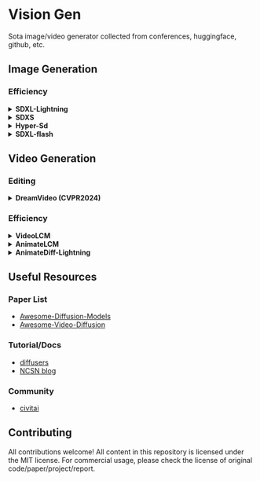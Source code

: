 # Vision Gen
Sota image/video generator collected from conferences, huggingface, github, etc.

## Image Generation
### Efficiency

<details>
  <summary><b>SDXL-Lightning</b></summary>

- [paper/report](https://arxiv.org/abs/2402.13929)
- [model](https://huggingface.co/ByteDance/SDXL-Lightning)
- [demo](https://huggingface.co/spaces/ByteDance/SDXL-Lightning)

</details>

<details>
  <summary><b>SDXS</b></summary>

- [project](https://idkiro.github.io/sdxs)
- [paper](https://arxiv.org/abs/2403.16627)
- [code](https://github.com/IDKiro/sdxs)
- [demo](https://huggingface.co/spaces/IDKiro/SDXS-512-DreamShaper)

</details>

<details>
  <summary><b>Hyper-Sd</b></summary>

- [project](https://hyper-sd.github.io/)
- [paper/report](https://arxiv.org/abs/2404.13686)
- [model](https://huggingface.co/ByteDance/Hyper-SD)
- [demo(t2i)](https://huggingface.co/spaces/ByteDance/Hyper-SDXL-1Step-T2I)
- [demo(scribble)](https://huggingface.co/spaces/ByteDance/Hyper-SD15-Scribble)

</details>

<details>
  <summary><b>SDXL-flash</b></summary>

- [model](https://huggingface.co/sd-community/sdxl-flash)

</details>

## Video Generation
### Editing

<details>
  <summary><b>DreamVideo (CVPR2024)</b></summary>

- [project](https://dreamvideo-t2v.github.io/)
- [paper](http://arxiv.org/abs/2312.04433)
- [code](https://github.com/ali-vilab/VGen)
- [model](https://modelscope.cn/models/iic/dreamvideo-t2v/summary)

</details>

### Efficiency

<details>
  <summary><b>VideoLCM</b></summary>

- [project](https://tf-t2v.github.io/)
- [paper](https://arxiv.org/abs/2312.09109)

</details>

<details>
  <summary><b>AnimateLCM</b></summary>

- [project](https://animatelcm.github.io/)
- [paper/report](https://arxiv.org/abs/2402.00769)
- [model](https://huggingface.co/wangfuyun/AnimateLCM)
- [code](https://github.com/G-U-N/AnimateLCM)
- [demo](https://huggingface.co/spaces/wangfuyun/AnimateLCM-SVD)

</details>

<details>
  <summary><b>AnimateDiff-Lightning</b></summary>

- [paper/report](https://arxiv.org/abs/2403.12706)
- [model](https://huggingface.co/ByteDance/AnimateDiff-Lightning)
- [demo](https://huggingface.co/spaces/ByteDance/AnimateDiff-Lightning)

</details>



## Useful Resources
### Paper List
- [Awesome-Diffusion-Models](https://github.com/diff-usion/Awesome-Diffusion-Models)
- [Awesome-Video-Diffusion](https://github.com/showlab/Awesome-Video-Diffusion)

### Tutorial/Docs
- [diffusers](https://huggingface.co/docs/diffusers/en/tutorials/tutorial_overview)
- [NCSN blog](https://yang-song.net/blog/2021/score/)

### Community
- [civitai](https://civitai.com/)

## Contributing
All contributions welcome! All content in this repository is licensed under the MIT license. For commercial usage, please check the license of original code/paper/project/report.